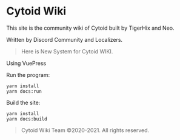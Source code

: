 # Cytoid Wiki

This site is the community wiki of Cytoid built by TigerHix and Neo.

Written by Discord Community and Localizers.

> Here is New System for Cytoid WIKI.

Using VuePress

Run the program:
```
yarn install
yarn docs:run
```

Build the site:
```
yarn install
yarn docs:build
```

> Cytoid Wiki Team ©2020-2021. All rights reserved.
